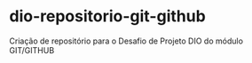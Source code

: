# dio-repositorio-git-github
Criação de repositório para o Desafio de Projeto DIO do módulo GIT/GITHUB